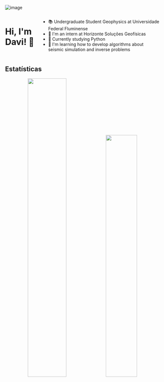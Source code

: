 ![image](https://cdn.discordapp.com/attachments/581156177199628300/1213353658348077057/kazusacrop.jpg?ex=65f52aa7&is=65e2b5a7&hm=5ca61493ddbeba8749c81ef80580c0a946b5bca923601bb34028501754c550dc&)

<div style="display: flex; width: 100%;">
    <h1>Hi, I'm Davi! 👋</h1>
    <ul>
        <li> 
            📚 Undergraduate Student Geophysics at Universidade Federal Fluminense
        </li>
        <li>
           🚀 I'm an intern at Horizonte Soluções Geofísicas
        </li>
        <li>
            🐍 Currently studying Python
        </li>
        <li>
           🗻 I'm learning how to develop algorithms about seismic simulation and inverse problems
        </li>
    </ul>
</div>

## Estatísticas
<div>
    <p align="center"><img width="50%" src="https://github-readme-stats.vercel.app/api?username=davimgeo&show_icons=true&count_private=true&theme=react&hide_border=true&bg_color=0D1117"/> <img width="45%" src="https://github-readme-stats.vercel.app/api/top-langs/?username=davimgeo&show_icons=true&count_private=true&theme=react&hide_border=true&bg_color=0D1117&layout=compact"/>
</p>   
</div>
